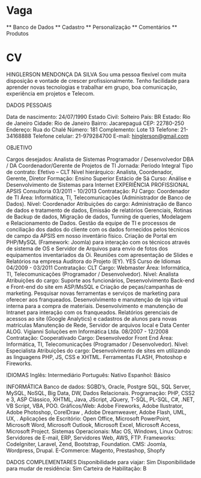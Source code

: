 Vaga
====

** Banco de Dados
** Cadastro
** Personalização
** Comentários
** Produtos


CV
==

HINGLERSON MENDONÇA DA SILVA
Sou uma pessoa flexível com muita disposição e vontade de crescer profissionalmente. Tenho facilidade para aprender novas tecnologias e trabalhar em grupo, boa comunicação, experiência em projetos e Telecom. 

DADOS PESSOAIS
 
Data de nascimento: 24/07/1990
Estado Civil: Solteiro
País: BR
Estado: Rio de Janeiro
Cidade: Rio de Janeiro
Bairro: Jacarepaguá
CEP: 22780-250
Endereço: Rua do Chalé
Número: 181
Complemento: Lote 13
Telefone: 21-34168888
Telefone celular: 21-979284700
E-mail: hinglerson@gmail.com
 
OBJETIVO
 
Cargos desejados: 
Analista de Sistemas
Programador / Desenvolvedor
DBA / DA
Coordenador/Gerente de Projetos de TI
Jornada: Período Integral
Tipo de contrato: Efetivo – CLT
Nível hierárquico: Analista, Coordenador, Gerente, Diretor
Formação: 
Ensino Superior
Estácio de Sá
Curso: Análise e Desenvolvimento de Sistemas para Internet 
EXPERIÊNCIA PROFISSIONAL
APSIS Consultoria 03/2011 - 10/2013
Contratação: PJ
Cargo: Coordenador de TI
Área: Informática, TI, Telecomunicações (Administrador de Banco de Dados).
Nível: Coordenador
Atribuições do cargo: Administração de Banco de dados e tratamento de dados, Emissão de relatórios Gerenciais, Rotinas de Backup de dados, Migração de dados, Tunning de queries, Modelagem e Relacionamento de Dados. 
Gestão da equipe de TI e processos de conciliação dos dados do cliente com os dados fornecidos pelos técnicos de campo da APSIS em nosso inventário físico. 
Criação de Portal em PHP/MySQL (Framework: Joomla) para interação com os técnicos através de sistema de OS e Servidor de Arquivos para envio de fotos dos equipamentos inventariados da Oi.
Reuniões com apresentação de Slides e Relatórios na empresa Auditora do Projeto (EY).
YES Curso de Idiomas 04/2009 - 03/2011
Contratação: CLT
Cargo: Webmaster
Área: Informática, TI, Telecomunicações (Programador / Desenvolvedor). 
Nível: Analista
Atribuições do cargo: Suporte aos funcionários, Desenvolvimento Back-end e Front-end do site em ASP/MsSQL e Criação de peças/campanhas de marketing. 
Pesquisar novas ferramentas e serviços de marketing para oferecer aos franqueados. Desenvolvimento e manutenção de loja virtual interna para a compra de materiais.
Desenvolvimento e manutenção de Intranet para interação com os franqueados.
Relatórios gerenciais de acessos ao site (Google Analytics) e cadastros de alunos para novas matrículas
Manutenção de Rede, Servidor de arquivos local e Data Center ALOG.
Vigianni Soluções em Informática Ltda. 08/2007 - 12/2008
Contratação: Cooperativado
Cargo: Desenvolvedor Front End
Área: Informática, TI, Telecomunicações (Programador / Desenvolvedor). 
Nível: Especialista 
Atribuições do cargo: Desenvolvimento de sites em utilizando as linguagens PHP, JS, CSS e XHTML. Ferramentas FLASH, Photoshop e Fireworks.

IDIOMAS
Inglês: Intermediário
Português: Nativo
Espanhol: Básico
 
INFORMÁTICA
Banco de dados: 
SGBD’s, Oracle, Postgre SQL, SQL Server, MySQL, NoSQL, Big Data, DW, Dados Relacionais.
Programação: 
PHP, CSS2 e 3, ASP Clássico, XHTML, Java, JScript, JQuery, T-SQL, PL-SQL, C#, .NET, VB Script, VBA, POO.
Gráficos/Web: 
Adobe Fireworks, Adobe Ilustrator, Adobe Photoshop, CorelDraw , Adobe Dreamweaver, Adobe Flash, UML, UX, .
Aplicações de Escritório: 
Open Office, Microsoft PowerPoint, Microsoft Word, Microsoft Outlook, Microsoft Excel, Microsoft Access, Microsoft Project.
Sistemas Operacionais: 
Mac OS, Windows, Linux
Outros: 
Servidores de E-mail, ERP, Servidores Web, AWS, FTP.
Frameworks: CodeIgniter, Laravel, Zend, Bootstrap, Foundation.
CMS: Joomla, Wordpress, Drupal.
E-Commerce: Magento, Prestashop, Shopfy

DADOS COMPLEMENTARES
Disponibilidade para viajar: Sim
Disponibilidade para mudar de residência: Sim
Carteira de Habilitação: B

